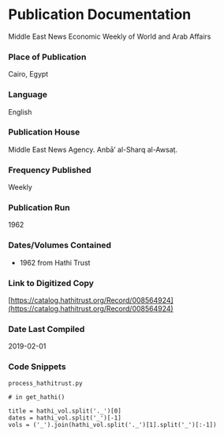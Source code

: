 # Publication Documentation
Middle East News Economic Weekly of World and Arab Affairs

### Place of Publication
Cairo, Egypt

### Language
English

### Publication House
Middle East News Agency. Anbāʼ al-Sharq al-Awsaṭ.

### Frequency Published
Weekly

### Publication Run
1962

### Dates/Volumes Contained
- 1962 from Hathi Trust

### Link to Digitized Copy
[https://catalog.hathitrust.org/Record/008564924](https://catalog.hathitrust.org/Record/008564924)

### Date Last Compiled
2019-02-01

### Code Snippets
`process_hathitrust.py`
```
# in get_hathi()

title = hathi_vol.split('._')[0]
dates = hathi_vol.split('_')[-1]
vols = ('_').join(hathi_vol.split('._')[1].split('_')[:-1])
              
```